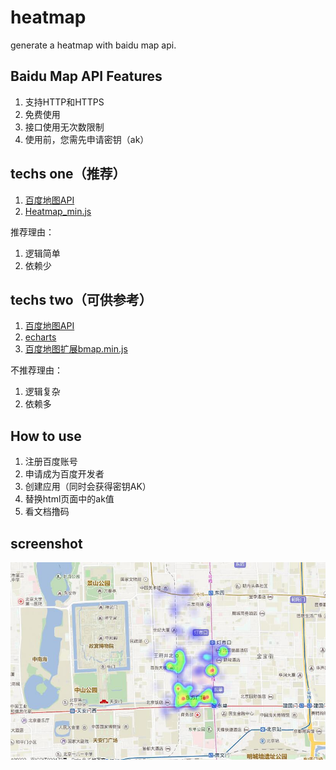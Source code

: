 # heatmap
generate a heatmap with baidu map api.

## Baidu Map API Features

1. 支持HTTP和HTTPS
2. 免费使用
3. 接口使用无次数限制
4. 使用前，您需先申请密钥（ak）

## techs one（推荐）

1. [百度地图API](http://lbsyun.baidu.com/index.php?title=jspopular)
2. [Heatmap_min.js](http://lbsyun.baidu.com/index.php?title=open/library)

推荐理由：
1. 逻辑简单
2. 依赖少

## techs two（可供参考）

1. [百度地图API](http://lbsyun.baidu.com/index.php?title=jspopular)
2. [echarts](http://echarts.baidu.com/)
2. [百度地图扩展bmap.min.js](https://github.com/apache/incubator-echarts/tree/master/extension/bmap)

不推荐理由：
1. 逻辑复杂
2. 依赖多

## How to use

1. 注册百度账号
2. 申请成为百度开发者
3. 创建应用（同时会获得密钥AK）
4. 替换html页面中的ak值
5. 看文档撸码

## screenshot
![image](https://github.com/jasonBai007/heatmap/raw/master/screenshot.jpg)

